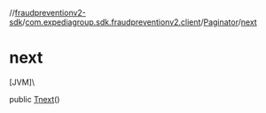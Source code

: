 //[fraudpreventionv2-sdk](../../../index.md)/[com.expediagroup.sdk.fraudpreventionv2.client](../index.md)/[Paginator](index.md)/[next](next.md)

# next

[JVM]\

public [T](index.md)[next](next.md)()
